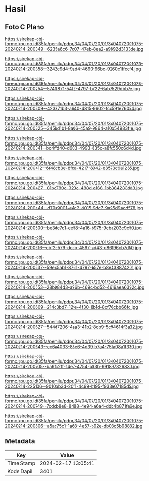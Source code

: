 # Hasil

## Foto C Plano

https://sirekap-obj-formc.kpu.go.id/35fa/pemilu/pdpr/34/04/07/20/01/3404072001075-20240214-200349--6235a6c6-7d07-47eb-8ea2-a9892d3133de.jpg

https://sirekap-obj-formc.kpu.go.id/35fa/pemilu/pdpr/34/04/07/20/01/3404072001075-20240214-200358--3242c9d4-9ad4-4690-96bc-9260c1ffccf4.jpg

https://sirekap-obj-formc.kpu.go.id/35fa/pemilu/pdpr/34/04/07/20/01/3404072001075-20240214-200254--5741f871-54f2-4797-b722-6ab7529dbb7e.jpg

https://sirekap-obj-formc.kpu.go.id/35fa/pemilu/pdpr/34/04/07/20/01/3404072001075-20240214-200309--423371b3-a640-4815-9602-fcc591e76054.jpg

https://sirekap-obj-formc.kpu.go.id/35fa/pemilu/pdpr/34/04/07/20/01/3404072001075-20240214-200325--345bd1b1-8a06-45a9-9864-a10b54983f1e.jpg

https://sirekap-obj-formc.kpu.go.id/35fa/pemilu/pdpr/34/04/07/20/01/3404072001075-20240214-200341--bc4ffd40-d603-4993-835c-a8fc550c6d4d.jpg

https://sirekap-obj-formc.kpu.go.id/35fa/pemilu/pdpr/34/04/07/20/01/3404072001075-20240214-200412--6f48cb3e-8fda-4217-8942-e3573c9a1235.jpg

https://sirekap-obj-formc.kpu.go.id/35fa/pemilu/pdpr/34/04/07/20/01/3404072001075-20240214-200427--81be780e-323e-488d-a166-1bb864233dd8.jpg

https://sirekap-obj-formc.kpu.go.id/35fa/pemilu/pdpr/34/04/07/20/01/3404072001075-20240214-200444--d79a9001-e4c2-4015-9dc7-9a95d9acd578.jpg

https://sirekap-obj-formc.kpu.go.id/35fa/pemilu/pdpr/34/04/07/20/01/3404072001075-20240214-200500--be3dc7c1-ee58-4a16-b975-9cba203c9c50.jpg

https://sirekap-obj-formc.kpu.go.id/35fa/pemilu/pdpr/34/04/07/20/01/3404072001075-20240214-200516--cbf2e579-dccb-4597-ad43-d86196cb7d50.jpg

https://sirekap-obj-formc.kpu.go.id/35fa/pemilu/pdpr/34/04/07/20/01/3404072001075-20240214-200537--59e45ab1-8761-4797-b57e-b8e438874201.jpg

https://sirekap-obj-formc.kpu.go.id/35fa/pemilu/pdpr/34/04/07/20/01/3404072001075-20240214-200553--28b984d3-a96b-469c-bd52-4619aea6392c.jpg

https://sirekap-obj-formc.kpu.go.id/35fa/pemilu/pdpr/34/04/07/20/01/3404072001075-20240214-200609--214c3bd7-12fe-4f30-8b1d-8cf76cbb66fd.jpg

https://sirekap-obj-formc.kpu.go.id/35fa/pemilu/pdpr/34/04/07/20/01/3404072001075-20240214-200627--544d7206-4aa3-41b2-8cb9-5c94614f3a32.jpg

https://sirekap-obj-formc.kpu.go.id/35fa/pemilu/pdpr/34/04/07/20/01/3404072001075-20240214-200643--cc6a4033-85e6-4d39-b7a4-751a08a1f330.jpg

https://sirekap-obj-formc.kpu.go.id/35fa/pemilu/pdpr/34/04/07/20/01/3404072001075-20240214-200705--ba9fc2ff-14e7-4754-b93b-991897326830.jpg

https://sirekap-obj-formc.kpu.go.id/35fa/pemilu/pdpr/34/04/07/20/01/3404072001075-20240214-225106--9010bb3d-20f1-4c99-b195-f933e07185d5.jpg

https://sirekap-obj-formc.kpu.go.id/35fa/pemilu/pdpr/34/04/07/20/01/3404072001075-20240214-200749--7cdcb8e8-8488-4e94-a6a4-ddb4b871fe6e.jpg

https://sirekap-obj-formc.kpu.go.id/35fa/pemilu/pdpr/34/04/07/20/01/3404072001075-20240214-200806--a5ac75c1-1a68-4e57-b92e-db08c5b98882.jpg


## Metadata

| Key        | Value               |
| ---------- | ------------------- |
| Time Stamp | 2024-02-17 13:05:41 |
| Kode Dapil | 3401                |



